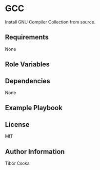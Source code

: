 GCC
=========

Install GNU Compiler Collection from source.

Requirements
------------

None

Role Variables
--------------

Dependencies
------------

None

Example Playbook
----------------

License
-------

MIT

Author Information
------------------

Tibor Csoka
